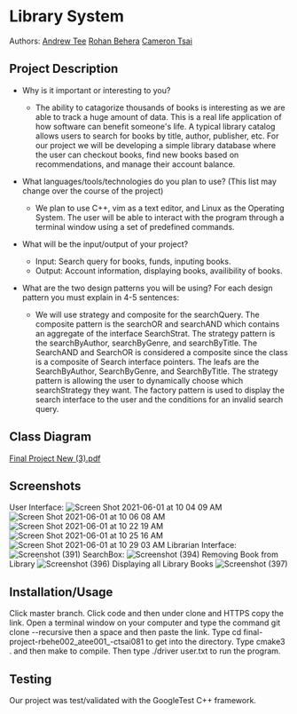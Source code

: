 
# Library System 
  Authors: 
  [Andrew Tee](https://github.com/atee001) [Rohan Behera](https://github.com/rohanbehera03) [Cameron Tsai](https://github.com/CJT578078)
   
## Project Description
  * Why is it important or interesting to you?
    * The ability to catagorize thousands of books is interesting as we are able to track a huge amount of data. This is a real life application of how software can benefit someone's life. A typical library catalog allows users to search for books by title, author, publisher, etc. For our project we will be developing a simple library database where the user can checkout books, find new books based on recommendations, and manage their account balance. 
  
  * What languages/tools/technologies do you plan to use? (This list may change over the course of the project)
    * We plan to use C++, vim as a text editor, and Linux as the Operating System. The user will be able to interact with the program through a terminal window using a set of predefined commands.
    
  * What will be the input/output of your project?
    * Input: Search query for books, funds, inputing books. 
    * Output: Account information, displaying books, availibility of books.
  
  * What are the two design patterns you will be using? For each design pattern you must explain in 4-5 sentences:
    * We will use strategy and composite for the searchQuery. The composite pattern is the searchOR and searchAND which contains an aggregate of the interface SearchStrat. The strategy pattern is the searchByAuthor, searchByGenre, and searchByTitle. The SearchAND and SearchOR is considered a composite since the class is a composite of Search interface pointers. The leafs are the SearchByAuthor, SearchByGenre, and SearchByTitle. The strategy pattern is allowing the user to dynamically choose which searchStrategy they want. The factory pattern is used to display the search interface to the user and the conditions for an invalid search query.

## Class Diagram
[Final Project New (3).pdf](https://github.com/cs100/final-project-rbehe002_atee001_-ctsai081/files/6577845/Final.Project.New.3.pdf)
 
 ## Screenshots
 User Interface:
 ![Screen Shot 2021-06-01 at 10 04 09 AM](https://user-images.githubusercontent.com/65427904/120363277-cd5f0d00-c2c0-11eb-9e46-d43f0cd0cf04.png)
![Screen Shot 2021-06-01 at 10 06 08 AM](https://user-images.githubusercontent.com/65427904/120363453-05fee680-c2c1-11eb-92b6-5bbcf4dcc316.png)
![Screen Shot 2021-06-01 at 10 22 19 AM](https://user-images.githubusercontent.com/65427904/120365429-47909100-c2c3-11eb-8e82-2a2702cae7ce.png)
![Screen Shot 2021-06-01 at 10 25 16 AM](https://user-images.githubusercontent.com/65427904/120365739-ab1abe80-c2c3-11eb-9506-86190227bb67.png)
![Screen Shot 2021-06-01 at 10 29 03 AM](https://user-images.githubusercontent.com/65427904/120366168-31cf9b80-c2c4-11eb-9338-507954319a58.png)
Librarian Interface:
![Screenshot (391)](https://user-images.githubusercontent.com/80326381/120368679-347fc000-c2c7-11eb-92e9-8fd172c728d8.png)
SearchBox:
![Screenshot (394)](https://user-images.githubusercontent.com/80326381/120369369-02229280-c2c8-11eb-839a-c7329e156832.png)
Removing Book from Library
![Screenshot (396)](https://user-images.githubusercontent.com/80326381/120371895-554a1480-c2cb-11eb-9a94-3bf8b7c3b3d2.png)
Displaying all Library Books
![Screenshot (397)](https://user-images.githubusercontent.com/80326381/120372378-fa64ed00-c2cb-11eb-8a35-fd60ebbc6127.png)



  
 ## Installation/Usage
  Click master branch. Click code and then under clone and HTTPS copy the link. Open a terminal window on your computer and type the command git clone --recursive then a space and then paste the link. Type cd final-project-rbehe002_atee001_-ctsai081 to get into the directory. Type cmake3 . and then make to compile. Then type ./driver user.txt to run the program.

 ## Testing
  Our project was test/validated with the GoogleTest C++ framework.
 
